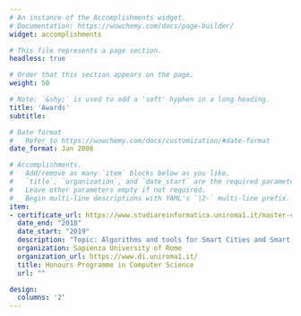 ```yaml
---
# An instance of the Accomplishments widget.
# Documentation: https://wowchemy.com/docs/page-builder/
widget: accomplishments

# This file represents a page section.
headless: true

# Order that this section appears on the page.
weight: 50

# Note: `&shy;` is used to add a 'soft' hyphen in a long heading.
title: 'Awards'
subtitle:

# Date format
#   Refer to https://wowchemy.com/docs/customization/#date-format
date_format: Jan 2006

# Accomplishments.
#   Add/remove as many `item` blocks below as you like.
#   `title`, `organization`, and `date_start` are the required parameters.
#   Leave other parameters empty if not required.
#   Begin multi-line descriptions with YAML's `|2-` multi-line prefix.
item:
- certificate_url: https://www.studiareinformatica.uniroma1.it/master-course-computer-science/honours-programme
  date_end: "2018"
  date_start: "2019"
  description: "Topic: Algorithms and tools for Smart Cities and Smart Grids. \n Advisor: Professor Igor Melatti"
  organization: Sapienza University of Rome
  organization_url: https://www.di.uniroma1.it/
  title: Honours Programme in Computer Science
  url: ""

design:
  columns: '2' 
---
```

